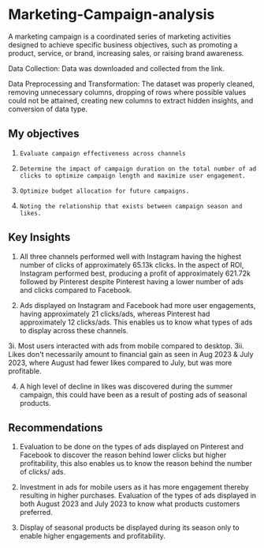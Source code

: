 # Marketing-Campaign-analysis

A marketing campaign is a coordinated series of marketing activities designed to achieve specific business objectives, such as promoting a product, service, or brand, increasing sales, or raising brand awareness.

Data Collection: Data was downloaded and collected from the link.

Data Preprocessing and Transformation: The dataset was properly cleaned, removing unnecessary columns, dropping of rows where possible values could not be attained, creating new columns to extract hidden insights, and conversion of data type.

My objectives
---
1.     Evaluate campaign effectiveness across channels
2.     Determine the impact of campaign duration on the total number of ad clicks to optimize campaign length and maximize user engagement.
3.     Optimize budget allocation for future campaigns.
4.     Noting the relationship that exists between campaign season and likes. 

Key Insights
---
1. All three channels performed well with Instagram having the highest number of clicks of approximately 65.13k clicks. In the aspect of ROI, Instagram performed best, producing a profit of approximately 621.72k followed by Pinterest despite Pinterest having a lower number of ads and clicks compared to Facebook.

2. Ads displayed on Instagram and Facebook had more user engagements, having approximately 21 clicks/ads, whereas Pinterest had approximately 12 clicks/ads. This enables us to know what types of ads to display across these channels.

3i. Most users interacted with ads from mobile compared to desktop.
3ii. Likes don't necessarily amount to financial gain as seen in Aug 2023 & July 2023, where August had fewer likes compared to July, but was more profitable.

4. A high level of decline in likes was discovered during the summer campaign, this could have been as a result of posting ads of seasonal products.

Recommendations
---
1. Evaluation to be done on the types of ads displayed on Pinterest and Facebook to discover the reason behind lower clicks but higher profitability, this also enables us to know the reason behind the number of clicks/ ads.

2. Investment in ads for mobile users as it has more engagement thereby resulting in higher purchases. Evaluation of the types of ads displayed in both August 2023 and July 2023 to know what products customers preferred.

3. Display of seasonal products be displayed during its season only to enable higher engagements and profitability.
